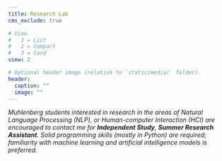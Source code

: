 ```yaml
---
title: Research Lab
cms_exclude: true

# View.
#   1 = List
#   2 = Compact
#   3 = Card
view: 2

# Optional header image (relative to `static/media/` folder).
header:
  caption: ""
  image: ""
---
```

_Muhlenberg students interested in research in the areas of Natural Language Processing (NLP), or Human-computer Interaction (HCI) are encouraged to contact me for **Independent Study**, **Summer Research Assistant**. Solid programming skills (mostly in Python) are required; familiarity with machine learning and artificial intelligence models is preferred._


